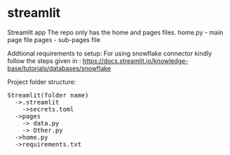# streamlit
Streamlit app
The repo only has the home and pages files.
home.py - main page file
pages - sub-pages file


Addtional requirements to setup:
For using snowflake connector kindly follow the steps given in : https://docs.streamlit.io/knowledge-base/tutorials/databases/snowflake

Project folder structure:
<pre>
Streamlit(folder name)
  ->.streamlit 
    ->secrets.toml
  ->pages 
    -> data.py 
    -> Other.py 
  ->home.py 
  ->requirements.txt 
</pre>
